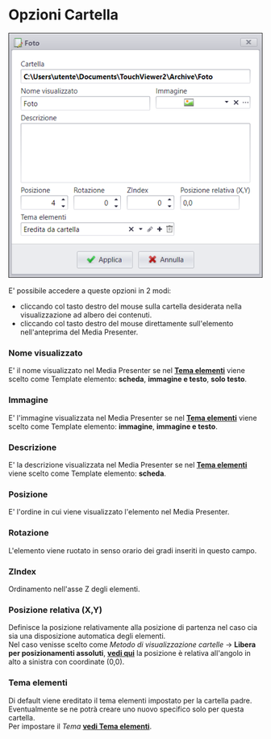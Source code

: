 # Opzioni Cartella
![](/img/folder-option.png)<br>

E' possibile accedere a queste opzioni in 2 modi:

* cliccando col tasto destro del mouse sulla cartella desiderata nella visualizzazione ad albero dei contenuti.
* cliccando col tasto destro del mouse direttamente sull'elemento nell'anteprima del Media Presenter.

### Nome visualizzato
E' il nome visualizzato nel Media Presenter se nel [__Tema elementi__](/it/media-manager/themes/theme-navigationbar.md) viene scelto come Template elemento: __scheda__, __immagine e testo__, __solo testo__.

### Immagine
E' l'immagine visualizzata nel Media Presenter se nel [__Tema elementi__](/it/media-manager/themes/theme-navigationbar.md) viene scelto come Template elemento:  __immagine__, __immagine e testo__.

### Descrizione
E' la descrizione visualizzata nel Media Presenter se nel [__Tema elementi__](/it/media-manager/themes/theme-navigationbar.md) viene scelto come Template elemento: __scheda__.

### Posizione
E' l'ordine in cui viene visualizzato l'elemento nel Media Presenter.

### Rotazione
L'elemento viene ruotato in senso orario dei gradi inseriti in questo campo.

### ZIndex
Ordinamento nell'asse Z degli elementi.

### Posizione relativa (X,Y)
Definisce la posizione relativamente alla posizione di partenza nel caso cia sia una disposizione automatica degli elementi.<br>
Nel caso venisse scelto come _Metodo di visualizzazione cartelle_ -> __Libera per posizionamenti assoluti__, [__vedi qui__](/it/media-manager/folder-properties.md) la posizione è relativa all'angolo in alto a sinistra con coordinate (0,0).

### Tema elementi
Di default viene ereditato il tema elementi impostato per la cartella padre.<br>
Eventualmente se ne potrà creare uno nuovo specifico solo per questa cartella.<br>
Per impostare il _Tema_ [__vedi Tema elementi__](/it/media-manager/themes/theme-navigationbar.md).
